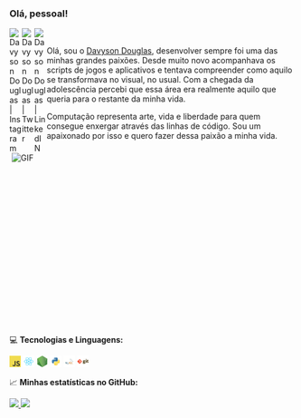 ### Olá, pessoal!
<a href="https://www.instagram.com/davyson.d/">
  <img align="left" alt="Davyson Douglas | Instagram" width="22px" src="https://raw.githubusercontent.com/hussainweb/hussainweb/main/icons/instagram.png" />
<a href="https://twitter.com/davysondg">
  <img align="left" alt="Davyson Douglas | Twitter" width="22px" src="https://raw.githubusercontent.com/peterthehan/peterthehan/master/assets/twitter.svg" />
</a>
<a href="https://www.linkedin.com/in/davyson-douglas-b4bb741b7/">
  <img align="left" alt="Davyson Douglas | LinkedIN" width="22px" src="https://raw.githubusercontent.com/peterthehan/peterthehan/master/assets/linkedin.svg" />
</a>
<img align="right" alt="GIF" src="https://github.com/abhisheknaiidu/abhisheknaiidu/blob/master/code.gif?raw=true" width="500" height="320" />
<br />

Olá, sou o [Davyson Douglas](https://sites.google.com/view/davysondouglas/), desenvolver sempre foi uma das minhas grandes paixões. Desde muito novo acompanhava os scripts de jogos e aplicativos e tentava compreender como aquilo se transformava no visual, no usual. Com a chegada da adolescência percebi que essa área era realmente aquilo que queria para o restante da minha vida.

Computação representa arte, vida e liberdade para quem consegue enxergar através das linhas de código. Sou um apaixonado por isso e quero fazer dessa paixão a minha vida.

💻 **Tecnologias e Linguagens:**  

<code><img height="20" src="https://raw.githubusercontent.com/github/explore/80688e429a7d4ef2fca1e82350fe8e3517d3494d/topics/javascript/javascript.png"></code>
<code><img height="20" src="https://raw.githubusercontent.com/github/explore/80688e429a7d4ef2fca1e82350fe8e3517d3494d/topics/react/react.png"></code>
<code><img height="20" src="https://raw.githubusercontent.com/github/explore/80688e429a7d4ef2fca1e82350fe8e3517d3494d/topics/nodejs/nodejs.png"></code>
<code><img height="20" src="https://raw.githubusercontent.com/github/explore/80688e429a7d4ef2fca1e82350fe8e3517d3494d/topics/python/python.png"></code>
<code><img height="20" src="https://raw.githubusercontent.com/github/explore/80688e429a7d4ef2fca1e82350fe8e3517d3494d/topics/mysql/mysql.png"></code>
<code><img height="20" src="https://raw.githubusercontent.com/github/explore/80688e429a7d4ef2fca1e82350fe8e3517d3494d/topics/git/git.png"></code>

📈 **Minhas estatísticas no GitHub:**

<div>
<a href="https://github.com/davysond">
<img height="180em" src="https://github-readme-stats.vercel.app/api/top-langs/?username=davysond&layout=compact&langs_count=7&theme=dracula"/>
<img height="180em" src="https://github-readme-stats.vercel.app/api?username=davysond&show_icons=true&theme=dracula&include_all_commits=true&count_private=true"/>
</div>


